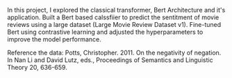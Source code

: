 In this project, I explored the classical transformer, Bert Architecture and it's application. Built a Bert based calssfiier to predict the sentitment of movie reviews using a large dataset (Large Movie Review Dataset v1).
Fine-tuned Bert using contrastive learning and adjusted the hyperparameters to improve the model performance. 


Reference the data: Potts, Christopher. 2011. On the negativity of negation. In Nan Li and David Lutz, eds., Proceedings of Semantics and Linguistic Theory 20, 636-659.
